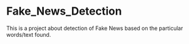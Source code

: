 # Fake_News_Detection
This is a project about detection of Fake News based on the particular words/text found.
